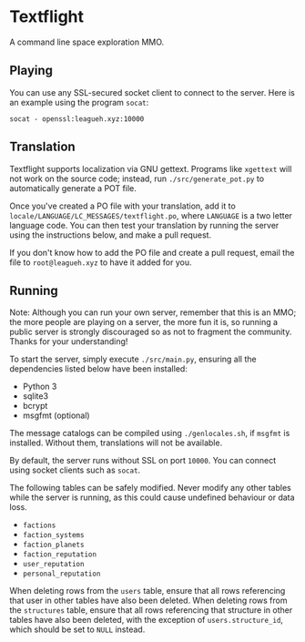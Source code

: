 # Textflight

A command line space exploration MMO.

## Playing

You can use any SSL-secured socket client to connect to the server. Here is an example using the program `socat`:

```
socat - openssl:leagueh.xyz:10000
```

## Translation

Textflight supports localization via GNU gettext. Programs like `xgettext` will not work on the source code; instead, run `./src/generate_pot.py` to automatically generate a POT file.

Once you've created a PO file with your translation, add it to `locale/LANGUAGE/LC_MESSAGES/textflight.po`, where `LANGUAGE` is a two letter language code. You can then test your translation by running the server using the instructions below, and make a pull request.

If you don't know how to add the PO file and create a pull request, email the file to `root@leagueh.xyz` to have it added for you.

## Running

Note: Although you can run your own server, remember that this is an MMO; the more people are playing on a server, the more fun it is, so running a public server is strongly discouraged so as not to fragment the community. Thanks for your understanding!

To start the server, simply execute `./src/main.py`, ensuring all the dependencies listed below have been installed:

- Python 3
- sqlite3
- bcrypt
- msgfmt (optional)

The message catalogs can be compiled using `./genlocales.sh`, if `msgfmt` is installed. Without them, translations will not be available.

By default, the server runs without SSL on port `10000`. You can connect using socket clients such as `socat`.

The following tables can be safely modified. Never modify any other tables while the server is running, as this could cause undefined behaviour or data loss.

- `factions`
- `faction_systems`
- `faction_planets`
- `faction_reputation`
- `user_reputation`
- `personal_reputation`

When deleting rows from the `users` table, ensure that all rows referencing that user in other tables have also been deleted. When deleting rows from the `structures` table, ensure that all rows referencing that structure in other tables have also been deleted, with the exception of `users.structure_id`, which should be set to `NULL` instead.

